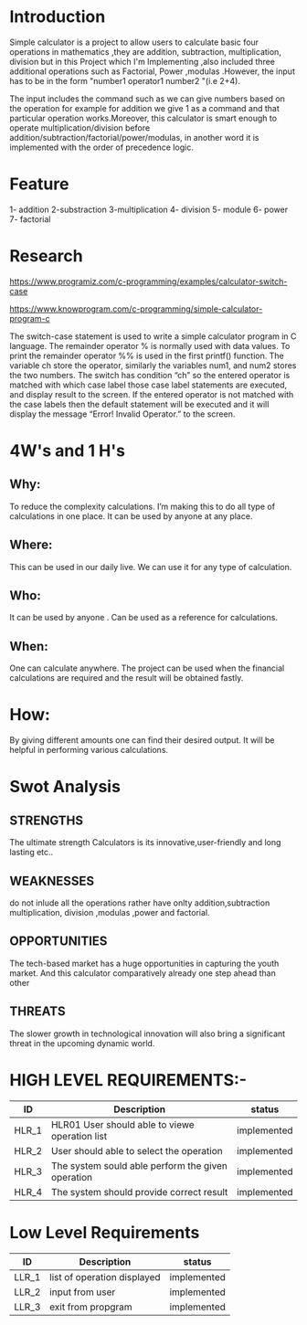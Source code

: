 # Introduction

Simple calculator is a project to allow users to calculate basic four operations in mathematics ,they are addition, subtraction, multiplication, division but in this Project which I'm Implementing ,also included three additional operations such as Factorial, Power ,modulas .However, the input has to be in the form "number1 operator1 number2 "(i.e 2+4).

The input includes the command such as we can give numbers based on the operation for example for addition we give 1 as a command and that particular operation works.Moreover, this calculator is smart enough to operate multiplication/division before addition/subtraction/factorial/power/modulas, in another word it is implemented with the order of precedence logic.
# Feature 
1- addition 2-substraction 3-multiplication 4- division 5- module 6- power 7- factorial

# Research

https://www.programiz.com/c-programming/examples/calculator-switch-case

https://www.knowprogram.com/c-programming/simple-calculator-program-c

The switch-case statement is used to write a simple calculator program in C language. The remainder operator % is normally used with data values. To print the remainder operator %% is used in the first printf() function. The variable ch store the operator, similarly the variables num1, and num2 stores the two numbers. The switch has condition “ch” so the entered operator is matched with which case label those case label statements are executed, and display result to the screen. If the entered operator is not matched with the case labels then the default statement will be executed and it will display the message “Error! Invalid Operator.” to the screen.
# 4W's and 1 H's
## Why:
To reduce the complexity  calculations.
I’m making this to do all type of calculations in one place.
It can be used by anyone at any place.
## Where:
This can be used in our daily live.
We can use it for any type of  calculation.
## Who:
It can be used by anyone .
Can be used as a reference for  calculations.
## When:
One can calculate  anywhere.
The project can be used when the financial calculations are required and the result will be obtained fastly.
# How:
By giving different amounts one can find their desired output.
It will be helpful in performing various calculations.

# Swot Analysis
## STRENGTHS

The ultimate strength Calculators is its innovative,user-friendly and long lasting etc..

## WEAKNESSES

do not inlude all the operations rather have onlty addition,subtraction multiplication, division ,modulas ,power and factorial.

## OPPORTUNITIES

The tech-based market has a huge opportunities in capturing the youth market. And this calculator comparatively already one step ahead than other

## THREATS

The slower growth in technological innovation will also bring a significant threat in the upcoming dynamic world.
# HIGH LEVEL REQUIREMENTS:-
| ID | Description | status|
| --- | --- | --- |
| HLR_1 | HLR01	User should able to viewe operation list| implemented|
| HLR_2 | 	User should able to select the operation	 | implemented|
| HLR_3 | The system sould able perform the given operation	 | implemented|
| HLR_4 | 	The system should provide correct result	 | implemented|

# Low Level Requirements
| ID | Description |status|
| --- | --- | --- |
|LLR_1|list of operation displayed|implemented|
|LLR_2|input from user|implemented|
|LLR_3|exit from propgram|implemented|




